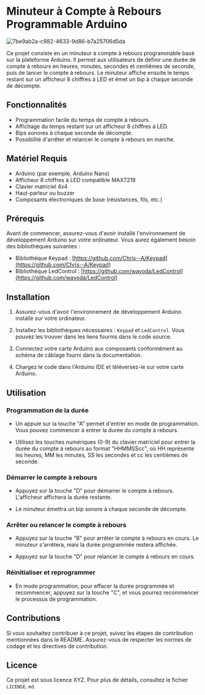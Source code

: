 # Minuteur à Compte à Rebours Programmable Arduino

![7be9ab2a-c982-4633-9d86-b7a25706d5da](https://github.com/Acidfurs68/FX486_V1/assets/153730800/561f6355-0b7a-4577-b27d-d51a5cb9047f)

Ce projet consiste en un minuteur à compte à rebours programmable basé sur la plateforme Arduino. 
Il permet aux utilisateurs de définir une durée de compte à rebours en heures, minutes, secondes et centièmes de seconde, puis de lancer le compte à rebours. 
Le minuteur affiche ensuite le temps restant sur un afficheur 8 chiffres à LED et émet un bip à chaque seconde de décompte.

## Fonctionnalités

- Programmation facile du temps de compte à rebours.
- Affichage du temps restant sur un afficheur 8 chiffres à LED.
- Bips sonores à chaque seconde de décompte.
- Possibilité d'arrêter et relancer le compte à rebours en marche.

## Matériel Requis

- Arduino (par exemple, Arduino Nano)
- Afficheur 8 chiffres à LED compatible MAX7219
- Clavier matriciel 4x4
- Haut-parleur ou buzzer
- Composants électroniques de base (résistances, fils, etc.)

## Prérequis

Avant de commencer, assurez-vous d'avoir installé l'environnement de développement Arduino sur votre ordinateur. Vous aurez également besoin des bibliothèques suivantes :

- Bibliothèque Keypad : [https://github.com/Chris--A/Keypad](https://github.com/Chris--A/Keypad)
- Bibliothèque LedControl : [https://github.com/wayoda/LedControl](https://github.com/wayoda/LedControl)

## Installation

1. Assurez-vous d'avoir l'environnement de développement Arduino installé sur votre ordinateur.

2. Installez les bibliothèques nécessaires : `Keypad` et `LedControl`. Vous pouvez les trouver dans les liens fournis dans le code source.

3. Connectez votre carte Arduino aux composants conformément au schéma de câblage fourni dans la documentation.

4. Chargez le code dans l'Arduino IDE et téléversez-le sur votre carte Arduino.

## Utilisation

### Programmation de la durée

- Un appuie sur la touche "A" permet d'entrer en mode de programmation. Vous pouvez commencer à entrer la durée du compte à rebours.

- Utilisez les touches numériques (0-9) du clavier matriciel pour entrer la durée du compte à rebours au format "HHMMSScc", où HH représente les heures, MM les minutes, SS les secondes et cc les centièmes de seconde.

### Démarrer le compte à rebours

- Appuyez sur la touche "D" pour démarrer le compte à rebours. L'afficheur affichera la durée restante.

- Le minuteur émettra un bip sonore à chaque seconde de décompte.

### Arrêter ou relancer le compte à rebours

- Appuyez sur la touche "B" pour arrêter le compte à rebours en cours. Le minuteur s'arrêtera, mais la durée programmée restera affichée.

- Appuyez sur la touche "D" pour relancer le compte à rebours en cours. 

### Réinitialiser et reprogrammer

- En mode programmation, pour effacer la durée programmée et recommencer, appuyez sur la touche "C", et vous pourrez recommencer le processus de programmation.

## Contributions

Si vous souhaitez contribuer à ce projet, suivez les étapes de contribution mentionnées dans le README. Assurez-vous de respecter les normes de codage et les directives de contribution.

## Licence

Ce projet est sous licence XYZ. Pour plus de détails, consultez le fichier `LICENSE.md`.
